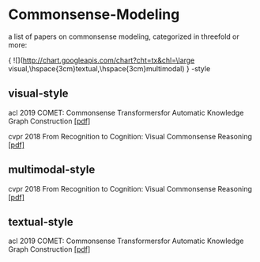 # Commonsense-Modeling

a list of papers on commonsense modeling, categorized in threefold or more: 

{ ![](http://chart.googleapis.com/chart?cht=tx&chl=\large visual,\hspace{3cm}textual,\hspace{3cm}multimodal) } -style

## visual-style

acl 2019 COMET: Commonsense Transformersfor Automatic Knowledge Graph Construction [[pdf]](https://arxiv.org/pdf/1906.05317.pdf)

cvpr 2018 From Recognition to Cognition: Visual Commonsense Reasoning [[pdf]](https://arxiv.org/pdf/1811.10830.pdf)

## multimodal-style

cvpr 2018 From Recognition to Cognition: Visual Commonsense Reasoning [[pdf]](https://arxiv.org/pdf/1811.10830.pdf)

## textual-style

acl 2019 COMET: Commonsense Transformersfor Automatic Knowledge Graph Construction [[pdf]](https://arxiv.org/pdf/1906.05317.pdf)

